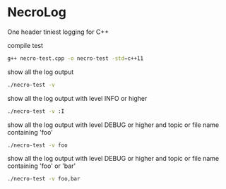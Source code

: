 # NecroLog
One header tiniest logging for C++

compile test
```sh
g++ necro-test.cpp -o necro-test -std=c++11
```
show all the log output
```sh
./necro-test -v
```
show all the log output with level INFO or higher
```sh
./necro-test -v :I
```
show all the log output with level DEBUG or higher and topic or file name containing 'foo'
```sh
./necro-test -v foo
```
show all the log output with level DEBUG or higher and topic or file name containing 'foo' or 'bar'
```sh
./necro-test -v foo,bar
```
